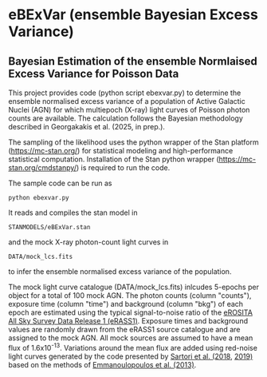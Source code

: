# eBExVar (ensemble Bayesian Excess Variance)

## Bayesian Estimation of the ensemble Normlaised Excess Variance for Poisson Data

This project provides code (python script ebexvar.py) to determine the ensemble normalised excess variance of 
a population of Active Galactic Nuclei (AGN) for which multiepoch (X-ray) light curves of Poisson photon counts 
are available. The calculation follows the Bayesian methodology described in Georgakakis et al. (2025, in prep.). 

The sampling of the likelihood uses the python wrapper of the Stan platform (https://mc-stan.org/) 
for statistical modeling and high-performance statistical computation. Installation of the Stan 
python wrapper (https://mc-stan.org/cmdstanpy/) is required to run the code. 

The sample code can be run as
```
python ebexvar.py
```

It reads and compiles the stan model in 

```
STANMODELS/eBExVar.stan
```

and the mock X-ray photon-count light curves in 

 ```
DATA/mock_lcs.fits
```

to infer the ensemble normalised excess variance of the population.

The mock light curve catalogue (DATA/mock_lcs.fits) inlcudes 5-epochs per object for a total of 100 mock AGN. The photon counts (column "counts"), exposure time (column "time") and background (column "bkg") of each epoch are estimated using the typical signal-to-noise ratio of the [eROSITA All Sky Survey Data Release 1 (eRASS1)](https://erosita.mpe.mpg.de/dr1/). Exposure times and background values are randomly drawn from the eRASS1 source catalogue and are assigned to the mock AGN. All mock sources are assumed to have a mean flux of 1.6x10<sup>-13</sup>. Variations around the mean flux are added using red-noise light curves generated by the code presented by [Sartori et al. (2018](https://ui.adsabs.harvard.edu/abs/2018MNRAS.476L..34S), [2019)](https://ui.adsabs.harvard.edu/abs/2019ApJ...883..139S) based on the methods of [Emmanoulopoulos et al. (2013)](http://dx.doi.org/10.1111/j.1745-3933.2011.01106.x).